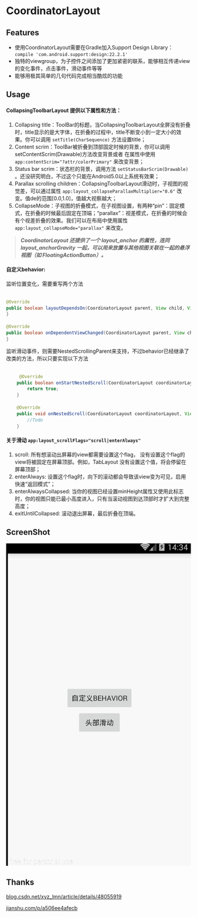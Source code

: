 CoordinatorLayout
====================================  


Features
--------
- 使用CoordinatorLayout需要在Gradle加入Support Design Library：`compile 'com.android.support:design:22.2.1'`
- 独特的viewgroup，为子控件之间添加了更加紧密的联系，能够相互传递view的变化事件，点击事件，滑动事件等等     
- 能够用极其简单的几句代码完成相当酷炫的功能  

Usage
--------

#### CollapsingToolbarLayout 提供以下属性和方法：  
1. Collapsing title：ToolBar的标题，当CollapsingToolbarLayout全屏没有折叠时，title显示的是大字体，在折叠的过程中，title不断变小到一定大小的效果。你可以调用 `setTitle(CharSequence)` 方法设置title；  
2. Content scrim：ToolBar被折叠到顶部固定时候的背景，你可以调用setContentScrim(Drawable)方法改变背景或者 在属性中使用  `app:contentScrim="?attr/colorPrimary"` 来改变背景；   
3. Status bar scrim：状态栏的背景，调用方法 `setStatusBarScrim(Drawable)` 。还没研究明白，不过这个只能在Android5.0以上系统有效果；   
4. Parallax scrolling children：CollapsingToolbarLayout滑动时，子视图的视觉差，可以通过属性 `app:layout_collapseParallaxMultiplier="0.6"` 改变。值de的范围[0.0,1.0]，值越大视察越大；   
5. CollapseMode：子视图的折叠模式，在子视图设置，有两种“pin”：固定模式，在折叠的时候最后固定在顶端；“parallax”：视差模式，在折叠的时候会有个视差折叠的效果。我们可以在布局中使用属性 `app:layout_collapseMode="parallax"` 来改变。  

  
>  ***CoordinatorLayout 还提供了一个 layout_anchor 的属性，连同 layout_anchorGravity 一起，可以用来放置与其他视图关联在一起的悬浮视图（如 FloatingActionButton）。***

#### 自定义behavior:  
监听位置变化，需要重写两个方法

```java 
   
@Override
public boolean layoutDependsOn(CoordinatorLayout parent, View child, View dependency){
}

@Override
public boolean onDependentViewChanged(CoordinatorLayout parent, View child, View dependency){
}

```  

监听滑动事件，则需要NestedScrollingParent来支持，不过behavior已经继承了改类的方法，所以只要实现以下方法
```java 
   
     @Override
    public boolean onStartNestedScroll(CoordinatorLayout coordinatorLayout, View child, View directTargetChild, View target, int nestedScrollAxes) {
        return true;
    }  

    @Override
    public void onNestedScroll(CoordinatorLayout coordinatorLayout, View child, View target, int dxConsumed, int dyConsumed, int dxUnconsumed, int dyUnconsumed) {
        //Todo
    }

```


#### 关于滑动      `app:layout_scrollFlags="scroll|enterAlways"`    
1. scroll: 所有想滚动出屏幕的view都需要设置这个flag， 没有设置这个flag的view将被固定在屏幕顶部。例如，TabLayout 没有设置这个值，将会停留在屏幕顶部；  
2. enterAlways: 设置这个flag时，向下的滚动都会导致该view变为可见，启用快速“返回模式”；  
3. enterAlwaysCollapsed: 当你的视图已经设置minHeight属性又使用此标志时，你的视图只能已最小高度进入，只有当滚动视图到达顶部时才扩大到完整高度；  
4. exitUntilCollapsed: 滚动退出屏幕，最后折叠在顶端。  

ScreenShot
---------

![image](./screenshot/scroll_head.gif)  

Thanks
---------
[blog.csdn.net/xyz_lmn/article/details/48055919](http://blog.csdn.net/xyz_lmn/article/details/48055919)   

[jianshu.com/p/a506ee4afecb](http://www.jianshu.com/p/a506ee4afecb)
